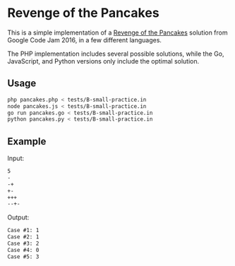 # Revenge of the Pancakes

This is a simple implementation of a [Revenge of the Pancakes](https://code.google.com/codejam/contest/6254486/dashboard) solution from Google Code Jam 2016, in a few different languages.

The PHP implementation includes several possible solutions, while the Go, JavaScript, and Python versions only include the optimal solution.

## Usage

```bash
php pancakes.php < tests/B-small-practice.in
node pancakes.js < tests/B-small-practice.in
go run pancakes.go < tests/B-small-practice.in
python pancakes.py < tests/B-small-practice.in
```

## Example

Input:

```txt
5
-
-+
+-
+++
--+-
```

Output:

```txt
Case #1: 1
Case #2: 1
Case #3: 2
Case #4: 0
Case #5: 3
```
